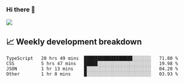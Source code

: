 ### Hi there 👋
<img align="center" src="https://github-readme-stats.vercel.app/api?username=Tumao727&show_icons=true&hide_title=true&theme=dracula" />


## 📈 Weekly development breakdown
<!--START_SECTION:waka-->

```text
TypeScript   20 hrs 49 mins  ██████████████████░░░░░░░   71.80 %
CSS          5 hrs 47 mins   █████░░░░░░░░░░░░░░░░░░░░   19.98 %
JSON         1 hr 13 mins    █░░░░░░░░░░░░░░░░░░░░░░░░   04.20 %
Other        1 hr 8 mins     █░░░░░░░░░░░░░░░░░░░░░░░░   03.93 %
```

<!--END_SECTION:waka-->